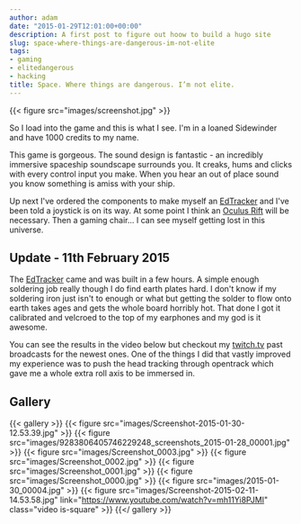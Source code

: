 ```yaml
---
author: adam
date: "2015-01-29T12:01:00+00:00"
description: A first post to figure out hoow to build a hugo site
slug: space-where-things-are-dangerous-im-not-elite
tags:
- gaming
- elitedangerous
- hacking
title: Space. Where things are dangerous. I’m not elite.
---
```


{{< figure src="images/screenshot.jpg" >}}

So I load into the game and this is what I see. I'm in a loaned Sidewinder and have 1000 credits to my name.

This game is gorgeous. The sound design is fantastic - an incredibly immersive spaceship soundscape surrounds you. It creaks, hums and clicks with every control input you make. When you hear an out of place sound you know something is amiss with your ship.

<!--more-->

Up next I've ordered the components to make myself an <a href="http://edtracker.org.uk">EdTracker</a> and I've been told a joystick is on its way. At some point I think an <a href="https://www.oculus.com/rift/">Oculus Rift</a> will be necessary. Then a gaming chair... I can see myself getting lost in this universe.


## Update - 11th February 2015
The [EdTracker](http://edtracker.org.uk) came and was built in a few hours. A simple enough soldering job really though I do find earth plates hard. I don't know if my soldering iron just isn't to enough or what but getting the solder to flow onto earth takes ages and gets the whole board horribly hot. That done I got it calibrated and velcroed to the top of my earphones and my god is it awesome.

You can see the results in the video below but checkout my [twitch.tv](http://www.twitch.tv/grokknar/profile/past_broadcasts) past broadcasts for the newest ones. One of the things I did that vastly improved my experience was to push the head tracking through opentrack which gave me a whole extra roll axis to be immersed in.

## Gallery
{{< gallery >}}
    {{< figure src="images/Screenshot-2015-01-30-12.53.39.jpg" >}}
    {{< figure src="images/9283806405746229248_screenshots_2015-01-28_00001.jpg" >}}
    {{< figure src="images/Screenshot_0003.jpg" >}}
    {{< figure src="images/Screenshot_0002.jpg" >}}
    {{< figure src="images/Screenshot_0001.jpg" >}}
    {{< figure src="images/Screenshot_0000.jpg" >}}
    {{< figure src="images/2015-01-30_00004.jpg" >}}
    {{< figure src="images/Screenshot-2015-02-11-14.53.58.jpg" link="https://www.youtube.com/watch?v=mh11Yi8PJMI" class="video is-square" >}}
{{</ gallery >}}
